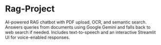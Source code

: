 # Rag-Project
AI-powered RAG chatbot with PDF upload, OCR, and semantic search. Answers queries from documents using Google Gemini and falls back to web search if needed. Includes text-to-speech and an interactive Streamlit UI for voice-enabled responses. 
